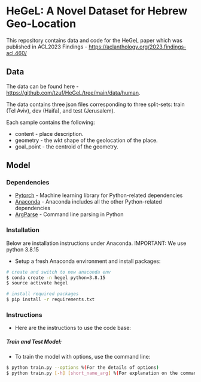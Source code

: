 # HeGeL: A Novel Dataset for Hebrew Geo-Location

This repository contains data and code for the HeGeL paper which was published in ACL2023 Findings - https://aclanthology.org/2023.findings-acl.460/

## Data

The data can be found here - https://github.com/tzuf/HeGeL/tree/main/data/human.

The data contains three json files corresponding to three split-sets: train (Tel Aviv), dev (Haifa), and test (Jerusalem).

Each sample contains the following:

* content - place description.
* geometry - the wkt shape of the geolocation of the place.
* goal_point - the centroid of the geometry.


## Model

### Dependencies

* [Pytorch](https://pytorch.org/) - Machine learning library for Python-related dependencies
* [Anaconda](https://www.anaconda.com/download/) - Anaconda includes all the other Python-related dependencies
* [ArgParse](https://docs.python.org/3/library/argparse.html) - Command line parsing in Python

### Installation
Below are installation instructions under Anaconda.
IMPORTANT: We use python 3.8.15

 - Setup a fresh Anaconda environment and install packages: 
 ```sh
# create and switch to new anaconda env
$ conda create -n hegel python=3.8.15
$ source activate hegel

# install required packages
$ pip install -r requirements.txt
```

### Instructions
 - Here are the instructions to use the code base:
 
##### Train and Test Model:
 - To train the model with options, use the command line:
```sh
$ python train.py --options %(For the details of options)
$ python train.py [-h] [short_name_arg] %(For explanation on the commands)
```


